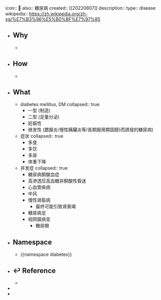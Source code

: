 icon:: 📄
also:: 糖尿病
created:: [[20220807]]
description:: 
type:: disease
wikipedia:: https://zh.wikipedia.org/zh-sg/%E7%B3%96%E5%B0%BF%E7%97%85

- ## Why
  -
- ## How
  -
- ## What
  - diabetes mellitus, DM
    collapsed:: true
    - 一型 (制造)
    - 二型 (足量分泌)
    - 妊娠性
    - 继发性 (腮腺炎/慢性胰臟炎等/長期服用類固醇)而誘發的糖尿病)
  - 症状
    collapsed:: true
    - 多食
    - 多饮
    - 多尿
    - 体重下降
  - 并发症
    collapsed:: true
    - 糖尿病酮酸血症
    - 高渗透压高血糖非酮酸性昏迷
    - 心血管疾病
    - 中风
    - 慢性肾脏病
      - 最终可能引致肾衰竭
    - 糖尿病足
    - 视网膜病变
      - 糖尿眼
- ## Namespace
  - {{namespace diabetes}}
- ## ↩ Reference
  -
-
-